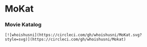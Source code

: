 # MoKat 
### Movie Katalog  

    [![whoishusni](https://circleci.com/gh/whoishusni/MoKat.svg?style=svg)](https://circleci.com/gh/whoishusni/Mokat)
